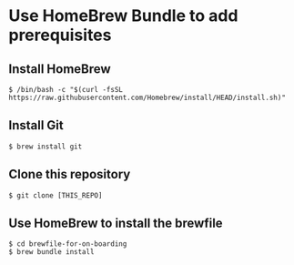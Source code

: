 # Use HomeBrew Bundle to add prerequisites

## Install HomeBrew
```
$ /bin/bash -c "$(curl -fsSL https://raw.githubusercontent.com/Homebrew/install/HEAD/install.sh)"
```
## Install Git
```
$ brew install git
```
## Clone this repository
```
$ git clone [THIS_REPO]
```
## Use HomeBrew to install the brewfile
```
$ cd brewfile-for-on-boarding
$ brew bundle install
```
